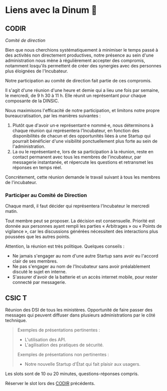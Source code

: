# Liens avec la Dinum 🔗

## CODIR

_Comité de direction_

Bien que nous cherchions systématiquement à minimiser le temps passé à des activités non directement productives, notre présence au sein d'une administration nous mène à régulièrement accepter des compromis, notamment losqu'ils permettent de créer des synergies avec des personnes plus éloignées de l'Incubateur.

Notre participation au comité de direction fait partie de ces compromis.

Il s'agit d'une réunion d'une heure et demie qui a lieu une fois par semaine, le mercredi, de 9 h 30 à 11 h. Elle réunit un représentant pour chaque composante de la DINSIC.

Nous maximisons l'efficacité de notre participation, et limitons notre propre bureaucratisation, par les manières suivantes :

1. Plutôt que d'avoir un·e représentant·e nommé·e, nous déterminons à chaque réunion qui représentera l'Incubateur, en fonction des disponibilités de chacun et des opportunités liées à une Startup qui pourrait bénéficier d'une visibilité ponctuellement plus forte au sein de l'administration.
2. La ou le représentant·e, lors de sa participation à la réunion, reste en contact permanent avec tous les membres de l'incubateur, par messagerie instantanée, et répercute les questions et retransmet les réponses en temps réel.

Concrètement, cette réunion demande le travail suivant à tous les membres de l'incubateur.

### Participer au Comité de Direction

Chaque mardi, il faut décider qui représentera l'Incubateur le mercredi matin.

Tout membre peut se proposer. La décision est consensuelle. Priorité est donnée aux personnes ayant rempli les parties « Arbitrages » ou « Points de vigilance », car les discussions générées nécessitent des interactions plus poussées que les autres points.

Attention, la réunion est très politique. Quelques conseils :

* Ne jamais s'engager au nom d'une autre Startup sans avoir eu l'accord clair de ses membres.
* Ne pas s'engager au nom de l'Incubateur sans avoir préalablement discuté le sujet en interne.
* S'assurer d'avoir de la batterie et un accès internet mobile, pour rester connecté par messagerie.

## CSIC T

Réunion des DSI de tous les ministères. Opportunité de faire passer des messages qui peuvent diffuser dans plusieurs administrations par le côté technique.

> Exemples de présentations pertinentes :
>
> * L'utilisation des API.
> * L'agilisation des pratiques de sécurité.
>
> Exemples de présentations non pertinentes :
>
> * Notre nouvelle Startup d'État qui fait plaisir aux usagers.

Les slots sont de 10 ou 20 minutes, questions-réponses compris.

Réserver le slot lors des [CODIR](https://github.com/sgmap/beta.gouv.fr/wiki/Lien-avec-la-DINSIC#codir) précédents.

